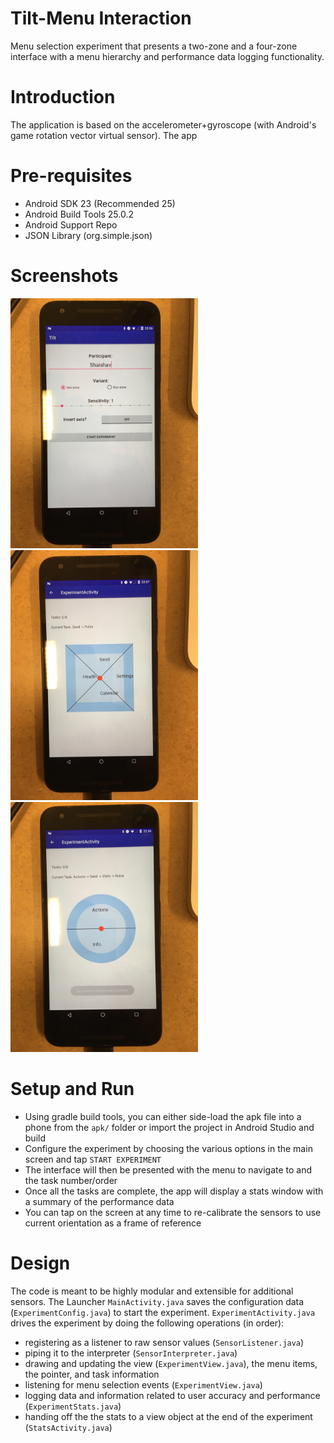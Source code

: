 # Tilt-Menu Interaction
Menu selection experiment that presents a two-zone and a four-zone interface with a menu hierarchy and performance data logging functionality.

# Introduction
The application is based on the accelerometer+gyroscope (with Android's game rotation vector virtual sensor). The app

# Pre-requisites
* Android SDK 23 (Recommended 25)
* Android Build Tools 25.0.2
* Android Support Repo
* JSON Library (org.simple.json)

# Screenshots
<img src="screenshots/screen-main.jpg" height="400" alt="Configure Screen"/>
<img src="screenshots/screen-square.jpg" height="400" alt="Square Interaction"/>
<img src="screenshots/screen-round.jpg" height="400" alt="Round Interaction"/>


# Setup and Run
* Using gradle build tools, you can either side-load the apk file into a phone from the `apk/` folder or import the project in Android Studio and build
* Configure the experiment by choosing the various options in the main screen and tap `START EXPERIMENT`
* The interface will then be presented with the menu to navigate to and the task number/order
* Once all the tasks are complete, the app will display a stats window with a summary of the performance data
* You can tap on the screen at any time to re-calibrate the sensors to use current orientation as a frame of reference

# Design
The code is meant to be highly modular and extensible for additional sensors. The Launcher `MainActivity.java` saves the configuration data (`ExperimentConfig.java`) to start the experiment. `ExperimentActivity.java` drives the experiment by doing the following operations (in order):
* registering as a listener to raw sensor values (`SensorListener.java`)
* piping it to the interpreter (`SensorInterpreter.java`)
* drawing and updating the view (`ExperimentView.java`), the menu items, the pointer, and task information
* listening for menu selection events (`ExperimentView.java`)
* logging data and information related to user accuracy and performance (`ExperimentStats.java`)
* handing off the the stats to a view object at the end of the experiment (`StatsActivity.java`)
